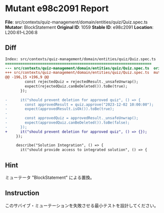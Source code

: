 # Mutant e98c2091 Report

**File**: src/contexts/quiz-management/domain/entities/quiz/Quiz.spec.ts
**Mutator**: BlockStatement
**Original ID**: 1059
**Stable ID**: e98c2091
**Location**: L200:61–L206:8

## Diff

```diff
Index: src/contexts/quiz-management/domain/entities/quiz/Quiz.spec.ts
===================================================================
--- src/contexts/quiz-management/domain/entities/quiz/Quiz.spec.ts	original
+++ src/contexts/quiz-management/domain/entities/quiz/Quiz.spec.ts	mutated #1059
@@ -196,15 +196,9 @@
         const rejectedQuiz = rejectedResult._unsafeUnwrap();
         expect(rejectedQuiz.canBeDeleted()).toBe(true);
       });
 
-      it("should prevent deletion for approved quiz", () => {
-        const approvedResult = quiz.approve("2023-12-02 10:00:00");
-        expect(approvedResult.isOk()).toBe(true);
-
-        const approvedQuiz = approvedResult._unsafeUnwrap();
-        expect(approvedQuiz.canBeDeleted()).toBe(false);
-      });
+      it("should prevent deletion for approved quiz", () => {});
     });
 
     describe("Solution Integration", () => {
       it("should provide access to integrated solution", () => {
```

## Hint

ミューテータ "BlockStatement" による置換。

## Instruction

このサバイブ・ミューテーションを失敗させる最小テストを設計してください。
